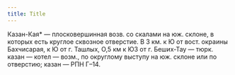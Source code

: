 ```yaml
---
title: Title
---
```


Казан-Кая* — плосковершинная возв. со скалами на юж. склоне, в которых есть
круглое сквозное отверстие. В 3 км. к Ю от вост. окраины Бахчисарая, к Ю от г.
Ташлых, О,5 км к ЮЗ от г. Беших-Тау — тюрк. казан — котел — возм., по округлому
выступу на юж. склоне или по отверстию; казан — РПН Г–14.
